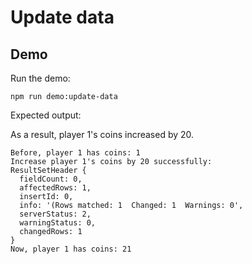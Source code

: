 # Update data


## Demo

Run the demo:

```shell
npm run demo:update-data
```

Expected output:

As a result, player 1's coins increased by 20.

```
Before, player 1 has coins: 1
Increase player 1's coins by 20 successfully:
ResultSetHeader {
  fieldCount: 0,
  affectedRows: 1,
  insertId: 0,
  info: '(Rows matched: 1  Changed: 1  Warnings: 0',
  serverStatus: 2,
  warningStatus: 0,
  changedRows: 1
}
Now, player 1 has coins: 21
```
